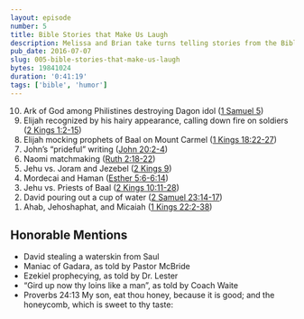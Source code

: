 ```yaml
---
layout: episode
number: 5
title: Bible Stories that Make Us Laugh
description: Melissa and Brian take turns telling stories from the Bible that make them laugh.
pub_date: 2016-07-07
slug: 005-bible-stories-that-make-us-laugh
bytes: 19841024
duration: '0:41:19'
tags: ['bible', 'humor']
---
```


<ol reversed>
<li>Ark of God among Philistines destroying Dagon idol (<a href="https://www.biblegateway.com/passage/?search=1+samuel+5&version=KJV">1 Samuel 5</a>)</li>
<li>Elijah recognized by his hairy appearance, calling down fire on soldiers (<a href="https://www.biblegateway.com/passage/?search=2+kings+1%3A2-15&version=KJV">2 Kings 1:2-15</a>)</li>
<li>Elijah mocking prophets of Baal on Mount Carmel (<a href="https://www.biblegateway.com/passage/?search=1+kings+18%3A22-27&version=KJV">1 Kings 18:22-27</a>)</li>
<li>John’s “prideful” writing (<a href="https://www.biblegateway.com/passage/?search=John+20%3A2-4&version=KJV">John 20:2-4</a>)</li>
<li>Naomi matchmaking (<a href="https://www.biblegateway.com/passage/?search=Ruth+2%3A18-22&version=KJV">Ruth 2:18-22</a>)</li>
<li>Jehu vs. Joram and Jezebel (<a href="https://www.biblegateway.com/passage/?search=2+kings+9&version=KJV">2 Kings 9</a>)</li>
<li>Mordecai and Haman (<a href="https://www.biblegateway.com/passage/?search=Esther+5%3A6-6%3A14&version=KJV">Esther 5:6-6:14</a>)</li>
<li>Jehu vs. Priests of Baal (<a href="https://www.biblegateway.com/passage/?search=2+kings+10%3A11-28&version=KJV">2 Kings 10:11-28</a>)</li>
<li>David pouring out a cup of water (<a href="https://www.biblegateway.com/passage/?search=2+Samuel+23%3A14-17&version=KJV">2 Samuel 23:14-17</a>)</li>
<li>Ahab, Jehoshaphat, and Micaiah (<a href="https://www.biblegateway.com/passage/?search=1+Kings+22%3A2-38&version=KJV">1 Kings 22:2-38</a>)</li>
</ol>

<h2>Honorable Mentions</h2>
<ul>
<li>David stealing a waterskin from Saul</li>
<li>Maniac of Gadara, as told by Pastor McBride</li>
<li>Ezekiel prophecying, as told by Dr. Lester</li>
<li>“Gird up now thy loins like a man”, as told by Coach Waite</li>
<li>Proverbs 24:13 My son, eat thou honey, because it is good; and the honeycomb, which is sweet to thy taste:</li>
</ul>